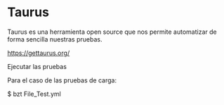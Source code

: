 # Taurus

Taurus es una herramienta open source que nos permite automatizar de forma sencilla nuestras pruebas.

https://gettaurus.org/

Ejecutar las pruebas
 
 Para el caso de las pruebas de carga:

 $ bzt File_Test.yml
